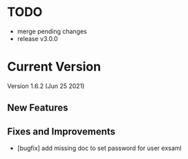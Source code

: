 # TODO

* merge pending changes
* release v3.0.0

# Current Version

Version 1.6.2 (Jun 25 2021)

## New Features

## Fixes and Improvements

* [bugfix] add missing doc to set password for user exsaml
